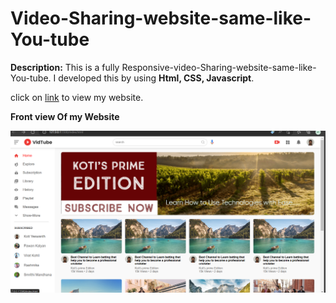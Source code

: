 # Video-Sharing-website-same-like-You-tube
 **Description:** This is a fully Responsive-video-Sharing-website-same-like-You-tube. I developed this by using **Html, CSS, Javascript**.
 
 click on [link](http://127.0.0.1:5500/index.html) to view my website.
 
 
 **Front view Of my Website**
 
 
 ![Font view of my website](https://github.com/yeswanth-koti26/-yeswanth-koti26-Responsive-video-Sharing-website-same-like-You-tube/blob/master/images/front%20view%20of%20my%20website.png)
 
